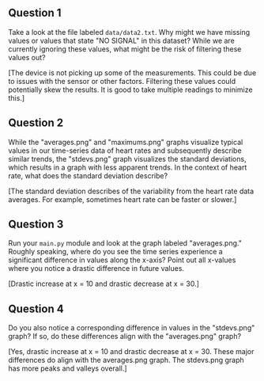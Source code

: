 ## Question 1

Take a look at the file labeled `data/data2.txt`. Why might we have missing values or values that state "NO SIGNAL" in this dataset? While we are currently ignoring these values, what might be the risk of filtering these values out?

[The device is not picking up some of the measurements. This could be due to issues with the sensor or other factors. Filtering these values could potentially skew the results. It is good to take multiple readings to minimize this.] 

## Question 2

While the "averages.png" and "maximums.png" graphs visualize typical values in our time-series data of heart rates and subsequently describe similar trends, the "stdevs.png" graph visualizes the standard deviations, which results in a graph with less apparent trends. In the context of heart rate, what does the standard deviation describe?

[The standard deviation describes of the variability from the heart rate data averages. For example, sometimes heart rate can be faster or slower.] 

## Question 3

Run your `main.py` module and look at the graph labeled "averages.png." Roughly speaking, where do you see the time series experience a significant difference in values along the x-axis? Point out all x-values where you notice a drastic difference in future values.

[Drastic increase at x = 10 and drastic decrease at x = 30.]

## Question 4

Do you also notice a corresponding difference in values in the "stdevs.png" graph? If so, do these differences align with the "averages.png" graph? 

[Yes, drastic increase at x = 10 and drastic decrease at x = 30. These major differences do align with the averages.png graph. The stdevs.png graph has more peaks and valleys overall.]
